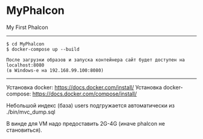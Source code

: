# MyPhalcon
My First Phalcon

----------------------------------------------------------------------------------

	$ cd MyPhalcon
	$ docker-compose up --build

	После загрузки образов и запуска контейнера сайт будет доступен на localhost:8080
	(в Windows-е на 192.168.99.100:8080)

----------------------------------------------------------------------------------

Установка docker: https://docs.docker.com/install/
Установка docker-compose: https://docs.docker.com/compose/install/

Небольшой индекс (база) users подгружается автоматически из ./bin/mvc_dump.sql

В винде для VM надо предоставить 2G-4G (иначе phalcon не становиться).
